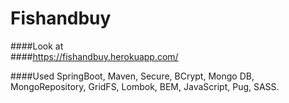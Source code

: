 # Fishandbuy
####Look at <br>
####https://fishandbuy.herokuapp.com/

####Used SpringBoot, Maven, Secure, BCrypt, Mongo DB, MongoRepository, GridFS, Lombok, BEM, JavaScript, Pug, SASS.
